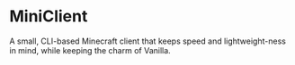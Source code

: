 # MiniClient
A small, CLI-based Minecraft client that keeps speed and lightweight-ness in mind, while keeping the charm of Vanilla.
